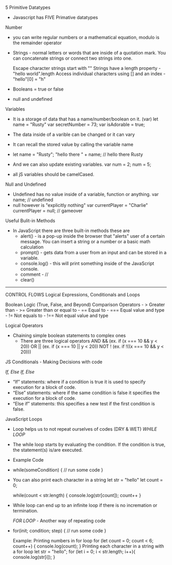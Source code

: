 5 Primitive Datatypes

- Javascript has FIVE Primative datatypes

Number

- you can write regular numbers or a mathematical equation, modulo is the remainder operator
- Strings - normal letters or words that are inside of a quotation mark. You can concatenate strings or connect two strings into one.

  Escape character strings start with "\"
  Strings have a length property - "hello world".length
  Access individual characters using [] and an index - "hello"[0] = "h"

- Booleans = true or false
- null and undefined

Variables

- It is a storage of data that has a name/number/boolean on it.
  (var) let name = "Rusty"
  var secretNumber = 73;
  var isAdorable = true;

- The data inside of a varible can be changed or it can vary

- It can recall the stored value by calling the variable name
- let name = "Rusty";
  "hello there " + name; // hello there Rusty
- And we can also update existing variables.
  var num = 2;
  num = 5;
- all jS variables should be camelCased.

Null and Undefined

- Undefined has no value inside of a variable, function or anything.
  var name; // undefined
- null however is "explicitly nothing"
  var currentPlayer = "Charlie"
  currentPlayer = null; // gameover

Useful Bulit-in Methods

- In JavaScript there are three built-in methods these are
  - alert() - is a pop-up inside the browser that "alerts" user of a certain message. You can insert a string or a number or a basic math calculation
  - prompt() - gets data from a user from an input and can be stored in a variable.
  - console.log() - this will print something inside of the JavaScript console.
  - comment - //
  - clear()

---

CONTROL FLOWS
Logical Expressions, Conditionals and Loops

Boolean Logic (True, False, and Beyond)
Comparison Operators - > Greater than - >= Greater than or equal to - == Equal to - === Equal value and type - != Not equals to - !== Not equal value and type

Logical Operators

- Chaining simple boolean statements to complex ones
  - There are three logical operators
    AND && (ex. if (x === 10 && y < 20))
    OR || (ex. if (x === 10 || y < 20))
    NOT ! (ex. if !((x === 10 && y < 20)))

JS Conditionals - Making Decisions with code

_If, Else If, Else_

- “If” statements: where if a condition is true it is used to specify execution for a block of code.
- “Else” statements: where if the same condition is false it specifies the execution for a block of code.
- “Else if” statements: this specifies a new test if the first condition is false.

JavaScript Loops

- Loop helps us to not repeat ourselves of codes (DRY & WET)
  _WHILE LOOP_
- The while loop starts by evaluating the condition. If the condition is true, the statement(s) is/are executed.
- Example Code
- while(someCondition) {
  // run some code
  }
- You can also print each character in a string
  let str = "hello"
  let count = 0;

  while(count < str.length) {
  console.log(str[count]);
  count++
  }

- While loop can end up to an infinite loop if there is no incremation or termination.

  _FOR LOOP_ - Another way of repeating code

- for(init; condition; step) {
  // run some code
  }

  Example:
  Printing numbers in for loop
  for (let count = 0; count < 6; count++) {
  console.log(count);
  }
  Printing each character in a string with a for loop
  let str = "hello";
  for (let i = 0; i < str.length; i++){
  console.log(str[i]);
  }
